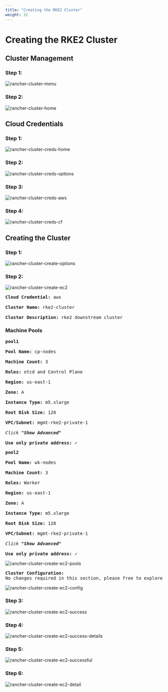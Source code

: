 ```yaml
---
title: "Creating the RKE2 Cluster"
weight: 32
---
```


# Creating the RKE2 Cluster

## Cluster Management

### Step 1:

![rancher-cluster-menu](/static/images/content/31-cluster-menu.png)


### Step 2:

![rancher-cluster-home](/static/images/content/31-cluster-home.png)


## Cloud Credentials

### Step 1:

![rancher-cluster-creds-home](/static/images/content/31-cluster-creds-home.png)


### Step 2:

![rancher-cluster-creds-options](/static/images/content/31-cluster-creds-options.png)


### Step 3:

![rancher-cluster-creds-aws](/static/images/content/31-cluster-creds-aws.png)


### Step 4:

![rancher-cluster-creds-cf](/static/images/content/31-cluster-creds-cf.png)


## Creating the Cluster

### Step 1:

![rancher-cluster-create-options](/static/images/content/31-cluster-create-options.png)


### Step 2:

![rancher-cluster-create-ec2](/static/images/content/31-cluster-create-ec2.png)

<pre>
<b>Cloud Credential:</b> aws

<b>Cluster Name:</b> rke2-cluster

<b>Cluster Description:</b> rke2 downstream cluster
</pre>

### **Machine Pools**

<pre>
<b>pool1</b>

<b>Pool Name:</b> cp-nodes

<b>Machine Count:</b> 3

<b>Roles:</b> etcd and Control Plane

<b>Region:</b> us-east-1

<b>Zone:</b> A

<b>Instance Type:</b> m5.xlarge

<b>Root Disk Size:</b> 128

<b>VPC/Subnet:</b> mgmt-rke2-private-1

<i>Click <b>"Show Advanced"</b></i>

<b>Use only private address:</b> ✓
</pre>

<pre>
<b>pool2</b>

<b>Pool Name:</b> wk-nodes

<b>Machine Count:</b> 3

<b>Roles:</b> Worker

<b>Region:</b> us-east-1

<b>Zone:</b> A

<b>Instance Type:</b> m5.xlarge

<b>Root Disk Size:</b> 128

<b>VPC/Subnet:</b> mgmt-rke2-private-1

<i>Click <b>"Show Advanced"</b></i>

<b>Use only private address:</b> ✓
</pre>

![rancher-cluster-create-ec2-pools](/static/images/content/31-cluster-create-ec2-pools.png)

<pre>
<b>Cluster Configuration:</b> 
No changes required in this section, please free to explore the configuration options.
</pre>

![rancher-cluster-create-ec2-config](/static/images/content/31-cluster-create-ec2-config.png)


### Step 3:

![rancher-cluster-create-ec2-success](/static/images/content/31-cluster-create-ec2-success.png)


### Step 4:

![rancher-cluster-create-ec2-success-details](/static/images/content/31-cluster-create-ec2-success-details.png)


### Step 5:

![rancher-cluster-create-ec2-successful](/static/images/content/31-cluster-create-ec2-successful.png)


### Step 6:

![rancher-cluster-create-ec2-detail](/static/images/content/31-cluster-create-ec2-details.png)
